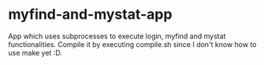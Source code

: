 # myfind-and-mystat-app
App which uses subprocesses to execute login, myfind and mystat functionalities.
Compile it by executing compile.sh since I don't know how to use make yet :D.
